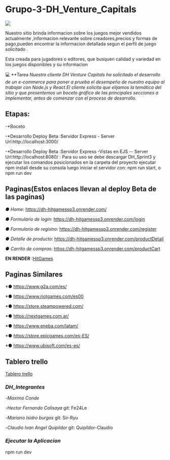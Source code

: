 

# **Grupo-3-DH_Venture_Capitals**

![](https://github.com/Sir-Ryu/Grupo-3-HitGames/blob/main/desings/logo_sprint1.png)


Nuestro sitio brinda informacion sobre los juegos mejor vendidos actualmente ,informacion relevante sobre creadores,precios y formas de pago,pueden encontrar la informacion detallada segun el perfil de juego solicitado .

  Esta creada para jugadores o editores, que busquen calidad y variedad en los juegos disponibles y su informacion

💻 
**Tarea
_Nuestro cliente DH Venture Capitals ha solicitado el desarrollo de un e-commerce para poner a prueba el desempeño de nuestro equipo al trabajar con Node.js y React.El cliente solicita que elijamos la temática del sitio
y que presentemos un boceto gráfico de las principales secciones a implementar, antes de comenzar con el proceso de desarrollo._


## **Etapas:**

-*Boceto

-*Desarrollo Deploy Beta :Servidor Express  - Server Url:http://localhost:3000/

-*Desarrollo Deploy Beta :Servidor Express -Vistas en EJS -- Server Url:http://localhost:8080/  : Para su uso  se debe descargar  DH_Sprint3   y ejecutar los comandos posicionados en la carpeta del proyecto ejecutar npm install desde su  consola
luego iniciar el servidor  con:
                      npm run start, o   npm run dev

## **Paginas(Estos enlaces llevan al deploy Beta de las paginas)**

*● Home*: https://dh-hitgamessp3.onrender.com/

*● Formulario de login*: https://dh-hitgamessp3.onrender.com/login

*● Formulario de registro*: https://dh-hitgamessp3.onrender.com/register

*● Detalle de producto*: https://dh-hitgamessp3.onrender.com/productDetail

*● Carrito de compras*: https://dh-hitgamessp3.onrender.com/productCart


**EN RENDER** :[HitGames](https://hitgamessp3.onrender.com/)

## **Paginas Similares**

*● https://www.g2a.com/es/

*● https://www.riotgames.com/es00

*● https://store.steampowered.com/

*● https://nextgames.com.ar/

*● https://www.eneba.com/latam/

*● https://store.epicgames.com/es-ES/

*● https://www.ubisoft.com/es-es/

## **Tablero trello**

 [Tablero trello](https://trello.com/b/4bt3QZLe/proyecto-dh-grupo-3)


### *DH_Integrantes* 

-*Maximo Conde*  

-*Hector Fernando Calisaya*   git:  Fe24Le 

-*Mariano Isidro burgos*   git:  Sir-Ryu

-*Claudio Ivan Angel Quipildor*   git:  Quipildor-Claudio


### *Ejecutar la Aplicacion*

npm run dev


